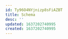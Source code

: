 ```yaml
---
id: Ty96O4NYjnizp8sFiAZBT
title: Schema
desc: ''
updated: 1637202740995
created: 1637202740995
---
```


